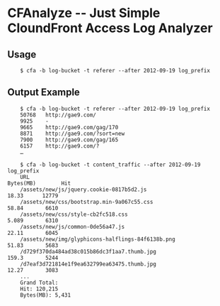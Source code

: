 
# CFAnalyze -- Just Simple CloundFront Access Log Analyzer

## Usage

 
        $ cfa -b log-bucket -t referer --after 2012-09-19 log_prefix
        
## Output Example

        $ cfa -b log-bucket -t referer --after 2012-09-19 log_prefix
        50768	http://gae9.com/
        9925	-
        9665	http://gae9.com/gag/170
        8871	http://gae9.com/?sort=new
        7900	http://gae9.com/gag/165
        6157	http://gae9.com/?
        …
        
        $ cfa -b log-bucket -t content_traffic --after 2012-09-19 log_prefix
        URL                                                                               Bytes(MB)        Hit
        /assets/new/js/jquery.cookie-0817b5d2.js                                              18.33      12779
        /assets/new/css/bootstrap.min-9a067c55.css                                            58.84       6610
        /assets/new/css/style-cb2fc518.css                                                    5.089       6310
        /assets/new/js/common-0de56a47.js                                                     22.11       6045
        /assets/new/img/glyphicons-halflings-84f6138b.png                                     51.83       5683
        /d729f370da484ad38c015b86dc3f1aa7.thumb.jpg                                           159.3       5244
        /d7eaf3d721814e1f9ea632799ea63475.thumb.jpg                                           12.27       3083
        ...
        Grand Total:
        Hit: 120,215
        Bytes(MB): 5,431